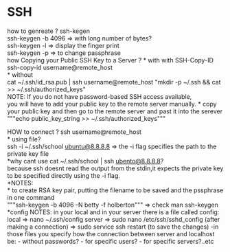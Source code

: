 <h1>SSH</h1>
how to genreate ?
	ssh-kegen <br>
	ssh-keygen -b 4096 => with long number of bytes? <br>
	ssh-keygen -l => display the finger print <br>
	ssh-keygen -p => to change passphrase <br>
<h> how Copying your Public SSH Key to a Server ?</h>
	* with with SSH-Copy-ID <br>
		ssh-copy-id username@remote_host <br>
	* without  <br>
		cat ~/.ssh/id_rsa.pub | ssh username@remote_host "mkdir -p ~/.ssh && cat >> ~/.ssh/authorized_keys" <br>
<h> NOTE: If you do not have password-based SSH access available,<br> you will have to add your public key to the remote server manually. </h>
	* copy your public key and then go to the remote server and past it into the serever
	"""echo public_key_string >> ~/.ssh/authorized_keys"""


<h>HOW to connect ?</h>
	ssh username@remote_host<br>
	* using file?<br>
	ssh -i ~/.ssh/school ubuntu@8.8.8.8 => the -i flag specifies the path to the private key file <br>
	*why cant use  cat ~/.ssh/school | ssh ubento@8.8.8.8?<br>
		because ssh doesnt read the output from the stdin,it expects the private key to be specified directly using the -i flag. <br>
*NOTES: <br>
	* to create RSA key pair, putting the filename to be saved and the pssphrase in one command<br>
	"""ssh-keygen -b 4096 -N betty -f holberton""" => check man ssh-keygen
*config NOTES:
	in your local and in your server there is a file called config:
		local => nano ~/.ssh/config
		server => sudo nano /etc/ssh/sshd_config (after making a connection)
			=> sudo service ssh restart (to save the changes)
		-in those files you specify how the connection between server and localhost be:
			 - without passwords?
			 - for specific users?
			 - for specific servers?..etc
